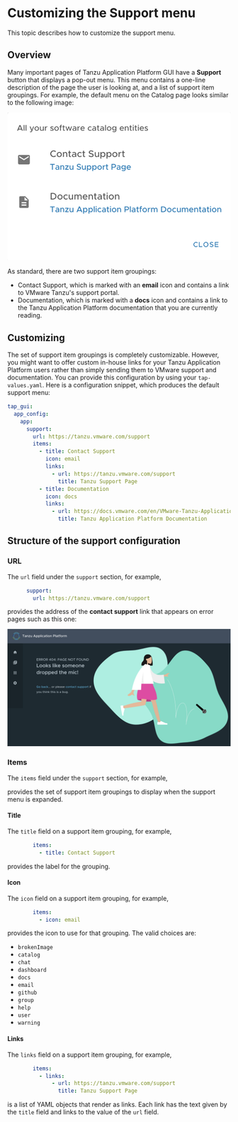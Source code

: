 # Customizing the Support menu

This topic describes how to customize the support menu.


## <a id="overview"></a> Overview

Many important pages of Tanzu Application Platform GUI have a **Support** button that displays a
pop-out menu.
This menu contains a one-line description of the page the user is looking at, and a list of support
item groupings. For example, the default menu on the Catalog page looks similar to the following image:

![Support menu](../images/support-menu.png)

As standard, there are two support item groupings:

* Contact Support, which is marked with an **email** icon and contains a link to
  VMware Tanzu's support portal.
* Documentation, which is marked with a **docs** icon and contains a link to the
  Tanzu Application Platform documentation that you are currently reading.


## <a id="customizing"></a> Customizing

The set of support item groupings is completely customizable. However, you might
want to offer custom in-house links for your Tanzu Application Platform users rather than simply
sending them to VMware support and documentation. You can provide this
configuration by using your `tap-values.yaml`.
Here is a configuration snippet, which produces the default support menu:

```yaml
tap_gui:
  app_config:
    app:
      support:
        url: https://tanzu.vmware.com/support
        items:
          - title: Contact Support
            icon: email
            links:
              - url: https://tanzu.vmware.com/support
                title: Tanzu Support Page
          - title: Documentation
            icon: docs
            links:
              - url: https://docs.vmware.com/en/VMware-Tanzu-Application-Platform/index.html
                title: Tanzu Application Platform Documentation
```


## <a id="support-config-struct"></a> Structure of the support configuration


### <a id="url"></a> URL

The `url` field under the `support` section, for example,

```yaml
      support:
        url: https://tanzu.vmware.com/support
```

provides the address of the **contact support** link that appears on error
pages such as this one:

![Error Page](../images/error-page.png)


### <a id="items"></a> Items

The `items` field under the `support` section, for example,

provides the set of support item groupings to display when the support menu is expanded.


#### <a id="title"></a> Title

The `title` field on a support item grouping, for example,

```yaml
        items:
          - title: Contact Support
```

provides the label for the grouping.


#### <a id="icon"></a> Icon

The `icon` field on a support item grouping, for example,

```yaml
        items:
          - icon: email
```

provides the icon to use for that grouping. The valid choices are:

* `brokenImage`
* `catalog`
* `chat`
* `dashboard`
* `docs`
* `email`
* `github`
* `group`
* `help`
* `user`
* `warning`


#### <a id="links"></a> Links

The `links` field on a support item grouping, for example,

```yaml
        items:
          - links:
              - url: https://tanzu.vmware.com/support
                title: Tanzu Support Page
```

is a list of YAML objects that render as links.
Each link has the text given by the `title` field and links to the value of the `url` field.
